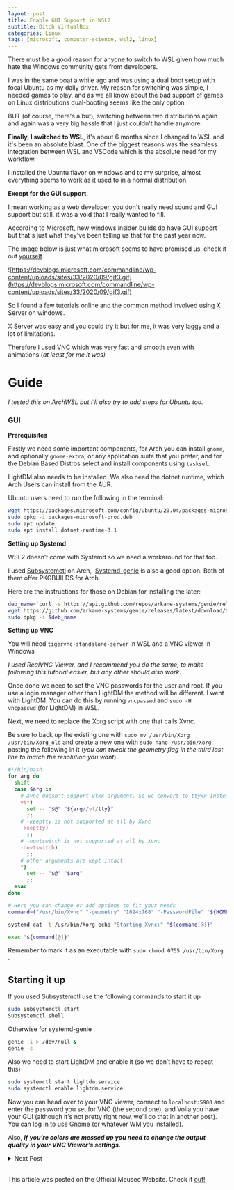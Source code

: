 ```yaml
---
layout: post
title: Enable GUI Support in WSL2
subtitle: Ditch VirtualBox
categories: Linux
tags: [microsoft, computer-science, wsl2, linux]
---
```


There must be a good reason for anyone to switch to WSL given how much hate the Windows community gets from developers. 

I was in the same boat a while ago and was using a dual boot setup with focal Ubuntu as my daily driver. My reason for switching was simple, I needed games to play, and as we all know about the bad support of games on Linux distributions dual-booting seems like the only option. 

BUT (of course, there's a but), switching between two distributions again and again was a very big hassle that I just couldn't handle anymore. 

**Finally, I switched to WSL**, it's about 6 months since I changed to WSL and it's been an absolute blast. One of the biggest reasons was the seamless integration between WSL and VSCode which is the absolute need for my workflow.

I installed the Ubuntu flavor on windows and to my surprise, almost everything seems to work as it used to in a normal distribution. 

**Except for the GUI support**. 

I mean working as a web developer, you don't really need sound and GUI support but still, it was a void that I really wanted to fill.

According to Microsoft, new windows insider builds do have GUI support but that's just what they've been telling us that for the past year now. 

The image below is just what microsoft seems to have promised us, check it out [yourself](https://devblogs.microsoft.com/commandline/whats-new-in-the-windows-subsystem-for-linux-september-2020/).

![https://devblogs.microsoft.com/commandline/wp-content/uploads/sites/33/2020/09/gif3.gif](https://devblogs.microsoft.com/commandline/wp-content/uploads/sites/33/2020/09/gif3.gif)

So I found a few tutorials online and the common method involved using X Server on windows.

X Server was easy and you could try it but for me, it was very laggy and a lot of limitations.

Therefore I used [VNC](https://www.realvnc.com/en/) which was very fast and smooth even with animations (*at least for me it was)* 

# Guide

*I tested this on ArchWSL but I'll also try to add steps for Ubuntu too.*

### GUI

**Prerequisites**

Firstly we need some important components, for Arch you can install `gnome`, and optionally `gnome-extra`, or any application suite that you prefer, and for the Debian Based Distros select and install components using `tasksel`. 

LightDM also needs to be installed. We also need the dotnet runtime, which Arch Users can install from the AUR.

Ubuntu users need to run the following in the terminal:

```bash
wget https://packages.microsoft.com/config/ubuntu/20.04/packages-microsoft-prod.deb -O packages-microsoft-prod.deb
sudo dpkg -i packages-microsoft-prod.deb
sudo apt update
sudo apt install dotnet-runtime-3.1
```

**Setting up Systemd**

WSL2 doesn’t come with Systemd so we need a workaround for that too. 

I used [Subsystemctl](https://github.com/sorah/subsystemctl) on Arch,  [Systemd-genie](https://github.com/arkane-systems/genie) is also a good option. Both of them offer PKGBUILDS for Arch. 

Here are the instructions for those on Debian for installing the later:

```bash
deb_name=`curl -s https://api.github.com/repos/arkane-systems/genie/releases/latest | grep name | grep deb | cut -d '"' -f 4`
wget https://github.com/arkane-systems/genie/releases/latest/download/$deb_name
sudo dpkg -i $deb_name
```

**Setting up VNC**

You will need `tigervnc-standalone-server` in WSL and a VNC viewer in Windows

*I used RealVNC Viewer, and I recommend you do the same, to make following this tutorial easier, but any other should also work.*

Once done we need to set the VNC passwords for the user and root. If you use a login manager other than LightDM the method will be different. I went with LightDM. You can do this by running `vncpasswd` and `sudo -H vncpasswd` (for LightDM) in WSL.

Next, we need to replace the Xorg script with one that calls Xvnc. 

Be sure to back up the existing one with `sudo mv /usr/bin/Xorg /usr/bin/Xorg_old` and create a new one with `sudo nano /usr/bin/Xorg`, pasting the following in it (*you can tweak the geometry flag in the third last line to match the resolution you want*).

```bash
#!/bin/bash
for arg do
  shift
  case $arg in
    # Xvnc doesn't support vtxx argument. So we convert to ttyxx instead
    vt*)
      set -- "$@" "${arg//vt/tty}"
      ;;
    # -keeptty is not supported at all by Xvnc
    -keeptty)
      ;;
    # -novtswitch is not supported at all by Xvnc
    -novtswitch)
      ;;
    # other arguments are kept intact
    *)
      set -- "$@" "$arg"
      ;;
  esac
done

# Here you can change or add options to fit your needs
command=("/usr/bin/Xvnc" "-geometry" "1024x768" "-PasswordFile" "${HOME:-/root}/.vnc/passwd" "$@") 

systemd-cat -t /usr/bin/Xorg echo "Starting Xvnc:" "${command[@]}"

exec "${command[@]}"
```

Remember to mark it as an executable with `sudo chmod 0755 /usr/bin/Xorg` .

## **Starting it up**

If you used Subsystemctl use the following commands to start it up

```bash
sudo Subsystemctl start
Subsystemctl shell
```

Otherwise for systemd-genie

```bash
genie -i > /dev/null &
genie -s
```

Also we need to start LightDM and enable it (so we don’t have to repeat this)

```bash
sudo systemctl start lightdm.service
sudo systemctl enable lightdm.service
```

Now you can head over to your VNC viewer, connect to `localhost:5900` and enter the password you set for VNC (the second one), and Voila you have your GUI (although it's not pretty right now, we’ll do that in another post). You can log in to use Gnome (or whatever WM you installed). 

Also, ***if you’re colors are messed up you need to change the output quality in your VNC Viewer’s settings.***

<details>
  <summary>Next Post</summary>
    I am currently looking in mutliple places for implementing sound and will post about the best method I found in enabling sound support for wsl.
</details>
<br>

This article was posted on the Official Meusec Website. Check it [out!](https://www.meusec.com/how-to/enabling-gui-support-in-wsl2-kick-off-vmware/)
